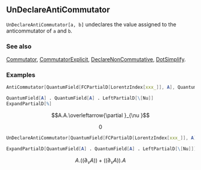 ## UnDeclareAntiCommutator

`UnDeclareAntiCommutator[a, b]` undeclares the value assigned to the anticommutator of `a` and `b`.

### See also

[Commutator](Commutator), [CommutatorExplicit](CommutatorExplicit), [DeclareNonCommutative](DeclareNonCommutative), [DotSimplify](DotSimplify).

### Examples

```mathematica
AntiCommutator[QuantumField[FCPartialD[LorentzIndex[xxx_]], A], QuantumField[A]] = 0;
```

```mathematica
QuantumField[A] . QuantumField[A] . LeftPartialD[\[Nu]]
ExpandPartialD[%]
```

$$A.A.\overleftarrow{\partial }_{\nu }$$

$$0$$

```mathematica
UnDeclareAntiCommutator[QuantumField[FCPartialD[LorentzIndex[xxx_]], A], QuantumField[A]];
```

```mathematica
ExpandPartialD[QuantumField[A] . QuantumField[A] . LeftPartialD[\[Nu]]]
```

$$A.\left(\left.(\partial _{\nu }A\right)\right)+\left(\left.(\partial _{\nu }A\right)\right).A$$